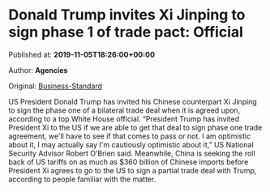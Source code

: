 
# Donald Trump invites Xi Jinping to sign phase 1 of trade pact: Official

Published at: **2019-11-05T18:26:00+00:00**

Author: **Agencies**

Original: [Business-Standard](https://www.business-standard.com/article/international/donald-trump-invites-xi-jinping-to-sign-phase-1-of-trade-pact-official-119110501896_1.html)

US President Donald Trump has invited his Chinese counterpart Xi Jinping to sign the phase one of a bilateral trade deal when it is agreed upon, according to a top White House official. “President Trump has invited President Xi to the US if we are able to get that deal to sign phase one trade agreement, we'll have to see if that comes to pass or not. I am optimistic about it, I may actually say I'm cautiously optimistic about it,” US National Security Advisor Robert O’Brien said. Meanwhile, China is seeking the roll back of US tariffs on as much as $360 billion of Chinese imports before President Xi agrees to go to the US to sign a partial trade deal with Trump, according to people familiar with the matter.
